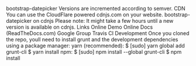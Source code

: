 bootstrap-datepicker Versions are incremented according to semver. CDN You can use the CloudFlare powered cdnjs.com on your website. bootstrap-datepicker on cdnjs Please note: It might take a few hours until a new version is available on cdnjs. Links Online Demo Online Docs (ReadTheDocs.com) Google Group Travis CI Development Once you cloned the repo, youll need to install grunt and the development dependencies using a package manager: yarn (recommended): $ [sudo] yarn global add grunt-cli $ yarn install npm: $ [sudo] npm install --global grunt-cli $ npm install
